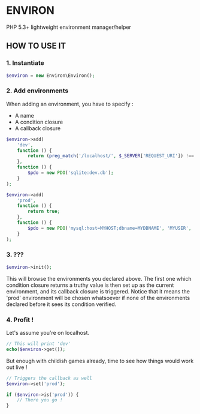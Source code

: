 # ENVIRON

PHP 5.3+ lightweight environment manager/helper

## HOW TO USE IT

### 1. Instantiate

```php
$environ = new Environ\Environ();
```

### 2. Add environments

When adding an environment, you have to specify :

- A name
- A condition closure
- A callback closure

```php
$environ->add(
    'dev',
    function () {
        return (preg_match('/localhost/', $_SERVER['REQUEST_URI']) !== false);
    },
    function () {
        $pdo = new PDO('sqlite:dev.db');
    }
);

$environ->add(
    'prod',
    function () {
        return true;
    },
    function () {
        $pdo = new PDO('mysql:host=MYHOST;dbname=MYDBNAME', 'MYUSER', 'MYPASSWORD');
    }
);
```

### 3. ???

```php
$environ->init();
```

This will browse the environments you declared above. The first one which condition closure returns a truthy value is then set up as the current environment, and its callback closure is triggered.
Notice that it means the 'prod' environment will be chosen whatsoever if none of the environments declared before it sees its condition verified.

### 4. Profit !

Let's assume you're on localhost.

```php
// This will print 'dev'
echo($environ->get());
```

But enough with childish games already, time to see how things would work out live !

```php
// Triggers the callback as well
$environ->set('prod');

if ($environ->is('prod')) {
    // There you go !
}
```